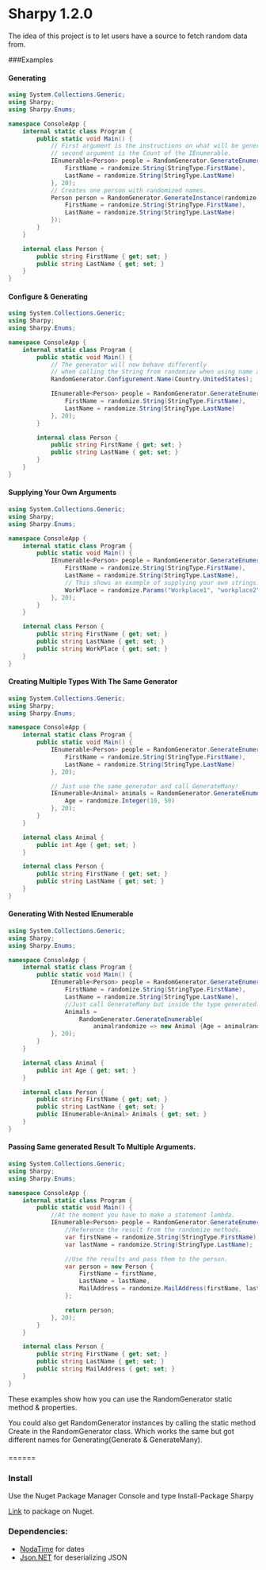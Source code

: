 # Sharpy 1.2.0

The idea of this project is to let users have a source to fetch random data from.

###Examples
#### Generating
```C#
using System.Collections.Generic;
using Sharpy;
using Sharpy.Enums;

namespace ConsoleApp {
    internal static class Program {
        public static void Main() {
            // First argument is the instructions on what will be generated, 
            // second argument is the Count of the IEnumerable.
            IEnumerable<Person> people = RandomGenerator.GenerateEnumerable(randomize => new Person {
                FirstName = randomize.String(StringType.FirstName),
                LastName = randomize.String(StringType.LastName)
            }, 20);
            // Creates one person with randomized names.
            Person person = RandomGenerator.GenerateInstance(randomize => new Person {
                FirstName = randomize.String(StringType.FirstName),
                LastName = randomize.String(StringType.LastName)
            });
        }
    }

    internal class Person {
        public string FirstName { get; set; }
        public string LastName { get; set; }
    }
}
```
#### Configure & Generating
```C#
using System.Collections.Generic;
using Sharpy;
using Sharpy.Enums;

namespace ConsoleApp {
    internal static class Program {
        public static void Main() {
            // The generator will now behave differently
            // when calling the String from randomize when using name arguments(not usernames).
            RandomGenerator.Configurement.Name(Country.UnitedStates);

            IEnumerable<Person> people = RandomGenerator.GenerateEnumerable(randomize => new Person {
                FirstName = randomize.String(StringType.FirstName),
                LastName = randomize.String(StringType.LastName)
            }, 20);
        }

        internal class Person {
            public string FirstName { get; set; }
            public string LastName { get; set; }
        }
    }
}
```
#### Supplying Your Own Arguments
```C#
using System.Collections.Generic;
using Sharpy;
using Sharpy.Enums;

namespace ConsoleApp {
    internal static class Program {
        public static void Main() {
            IEnumerable<Person> people = RandomGenerator.GenerateEnumerable(randomize => new Person {
                FirstName = randomize.String(StringType.FirstName),
                LastName = randomize.String(StringType.LastName),
                // This shows an example of supplying your own strings.
                WorkPlace = randomize.Params("Workplace1", "workplace2")
            }, 20);
        }
    }

    internal class Person {
        public string FirstName { get; set; }
        public string LastName { get; set; }
        public string WorkPlace { get; set; }
    }
}
```
#### Creating Multiple Types With The Same Generator
```C#
using System.Collections.Generic;
using Sharpy;
using Sharpy.Enums;

namespace ConsoleApp {
    internal static class Program {
        public static void Main() {
            IEnumerable<Person> people = RandomGenerator.GenerateEnumerable(randomize => new Person {
                FirstName = randomize.String(StringType.FirstName),
                LastName = randomize.String(StringType.LastName)
            }, 20);

            // Just use the same generator and call GenerateMany!
            IEnumerable<Animal> animals = RandomGenerator.GenerateEnumerable(randomize => new Animal {
                Age = randomize.Integer(10, 50)
            }, 20);
        }
    }

    internal class Animal {
        public int Age { get; set; }
    }

    internal class Person {
        public string FirstName { get; set; }
        public string LastName { get; set; }
    }
}
```
#### Generating With Nested IEnumerable
```C#
using System.Collections.Generic;
using Sharpy;
using Sharpy.Enums;

namespace ConsoleApp {
    internal static class Program {
        public static void Main() {
            IEnumerable<Person> people = RandomGenerator.GenerateEnumerable(randomize => new Person {
                FirstName = randomize.String(StringType.FirstName),
                LastName = randomize.String(StringType.LastName),
                //Just call GenerateMany but inside the type generated!
                Animals =
                    RandomGenerator.GenerateEnumerable(
                        animalrandomize => new Animal {Age = animalrandomize.Integer(10, 20)})
            }, 20);
        }
    }

    internal class Animal {
        public int Age { get; set; }
    }

    internal class Person {
        public string FirstName { get; set; }
        public string LastName { get; set; }
        public IEnumerable<Animal> Animals { get; set; }
    }
}
```
#### Passing Same generated Result To Multiple Arguments.
```C#
using System.Collections.Generic;
using Sharpy;
using Sharpy.Enums;

namespace ConsoleApp {
    internal static class Program {
        public static void Main() {
            //At the moment you have to make a statement lambda.
            IEnumerable<Person> people = RandomGenerator.GenerateEnumerable(randomize => {
                //Reference the result from the randomize methods.
                var firstName = randomize.String(StringType.FirstName);
                var lastName = randomize.String(StringType.LastName);

                //Use the results and pass them to the person.
                var person = new Person {
                    FirstName = firstName,
                    LastName = lastName,
                    MailAddress = randomize.MailAddress(firstName, lastName)
                };

                return person;
            }, 20);
        }
    }

    internal class Person {
        public string FirstName { get; set; }
        public string LastName { get; set; }
        public string MailAddress { get; set; }
    }
}
```
These examples show how you can use the RandomGenerator static method & properties.

You could also get RandomGenerator instances by calling the static method Create in the RandomGenerator class.
Which works the same but got different names for Generating(Generate & GenerateMany).
####

======
### Install
Use the Nuget Package Manager Console and type Install-Package Sharpy

[Link](https://www.nuget.org/packages/Sharpy/) to package on Nuget.
### Dependencies:

* [NodaTime](https://github.com/nodatime/nodatime) for dates
* [Json.NET](https://github.com/JamesNK/Newtonsoft.Json) for deserializing JSON
